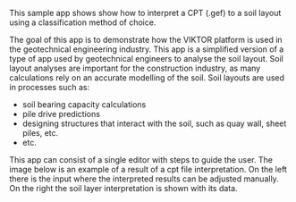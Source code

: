 This sample app shows show how to interpret a CPT (.gef) to a soil layout using a classification method of choice.

The goal of this app is to demonstrate how the VIKTOR platform is used in the geotechnical engineering industry. This
app is a simplified version of a type of app used by geotechnical engineers to analyse the soil layout. Soil layout 
analyses are important for the construction industry, as many calculations rely on an accurate modelling of the soil. 
Soil layouts are used in processes such as:
- soil bearing capacity calculations
- pile drive predictions
- designing structures that interact with the soil, such as quay wall, sheet piles, etc.
- etc.

This app can consist of a single editor with steps to guide the user. The image below is an example of a result of a cpt file interpretation. 
On the left there is the input where the interpreted results can be adjusted manually. On the right the soil layer interpretation is shown with its data.
